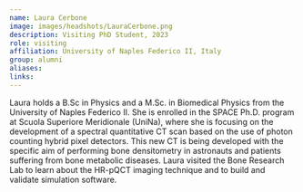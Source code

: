 ```yaml
---
name: Laura Cerbone
image: images/headshots/LauraCerbone.png
description: Visiting PhD Student, 2023
role: visiting
affiliation: University of Naples Federico II, Italy
group: alumni
aliases: 
links:
---
```


Laura holds a B.Sc in Physics and a M.Sc. in Biomedical Physics from the University of Naples Federico II. 
She is enrolled in the SPACE Ph.D. program at Scuola Superiore Meridionale (UniNa), where she is focusing 
on the development of a spectral quantitative CT scan based on the use of photon counting hybrid pixel 
detectors. This new CT is being developed with the specific aim of performing bone densitometry in astronauts 
and patients suffering from bone metabolic diseases.
Laura visited the Bone Research Lab to learn about the HR-pQCT imaging technique and to build and 
validate simulation software.
